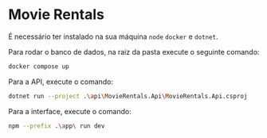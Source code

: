 # Movie Rentals

É necessário ter instalado na sua máquina ```node``` ```docker``` e ```dotnet```.

Para rodar o banco de dados, na raiz da pasta execute o seguinte comando:
```sh
docker compose up
```

Para a API, execute o comando:
```sh
dotnet run --project .\api\MovieRentals.Api\MovieRentals.Api.csproj
```

Para a interface, execute o comando:
```sh
npm --prefix .\app\ run dev
```
